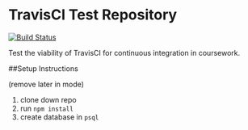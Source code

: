 # TravisCI Test Repository

[![Build Status](https://travis-ci.org/michaelyons/travis-test.svg?branch=master)](https://travis-ci.org/michaelyons/travis-test)

Test the viability of TravisCI for continuous integration in coursework.

##Setup Instructions

(remove later in mode)

1. clone down repo
1. run `npm install`
1. create database in `psql`
